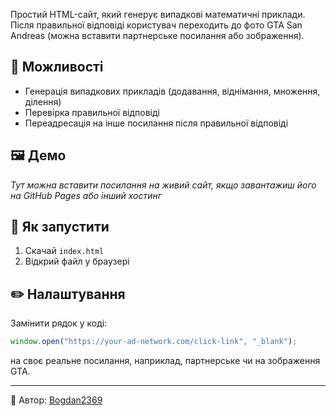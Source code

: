 Простий HTML-сайт, який генерує випадкові математичні приклади. Після правильної відповіді користувач переходить до фото GTA San Andreas (можна вставити партнерське посилання або зображення).

## 🧠 Можливості
- Генерація випадкових прикладів (додавання, віднімання, множення, ділення)
- Перевірка правильної відповіді
- Переадресація на інше посилання після правильної відповіді

## 🖼️ Демо
*Тут можна вставити посилання на живий сайт, якщо завантажиш його на GitHub Pages або інший хостинг*

## 🚀 Як запустити
1. Скачай `index.html`
2. Відкрий файл у браузері

## ✏️ Налаштування
Замінити рядок у коді:
```js
window.open("https://your-ad-network.com/click-link", "_blank");
```
на своє реальне посилання, наприклад, партнерське чи на зображення GTA.

---
🧩 Автор: [Bogdan2369](https://github.com/Bogdan2369)
